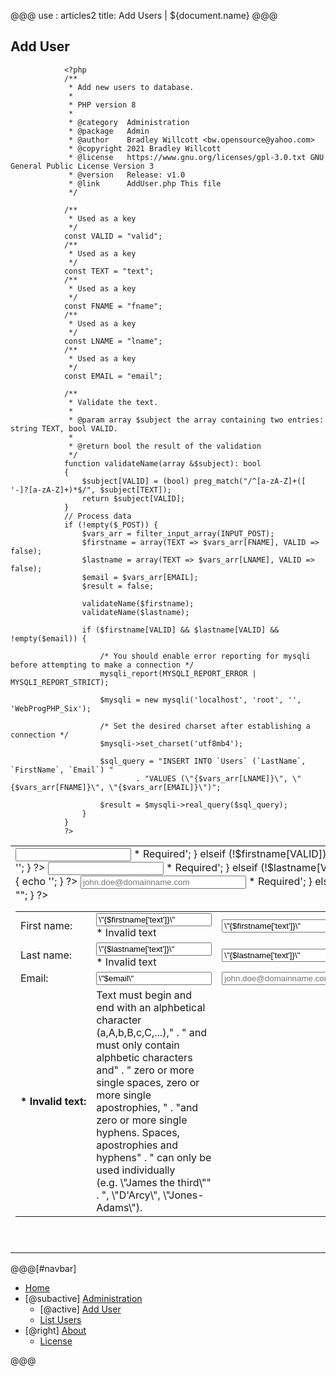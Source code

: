 @@@
use : articles2
title: Add Users | ${document.name}
@@@


## Add User

~~~
            <?php
            /**
             * Add new users to database.
             *
             * PHP version 8
             *
             * @category  Administration
             * @package   Admin
             * @author    Bradley Willcott <bw.opensource@yahoo.com>
             * @copyright 2021 Bradley Willcott
             * @license   https://www.gnu.org/licenses/gpl-3.0.txt GNU General Public License Version 3
             * @version   Release: v1.0
             * @link      AddUser.php This file
             */

            /**
             * Used as a key
             */
            const VALID = "valid";
            /**
             * Used as a key
             */
            const TEXT = "text";
            /**
             * Used as a key
             */
            const FNAME = "fname";
            /**
             * Used as a key
             */
            const LNAME = "lname";
            /**
             * Used as a key
             */
            const EMAIL = "email";

            /**
             * Validate the text.
             *
             * @param array $subject the array containing two entries: string TEXT, bool VALID.
             *
             * @return bool the result of the validation
             */
            function validateName(array &$subject): bool
            {
                $subject[VALID] = (bool) preg_match("/^[a-zA-Z]+([ '-]?[a-zA-Z]+)*$/", $subject[TEXT]);
                return $subject[VALID];
            }
            // Process data
            if (!empty($_POST)) {
                $vars_arr = filter_input_array(INPUT_POST);
                $firstname = array(TEXT => $vars_arr[FNAME], VALID => false);
                $lastname = array(TEXT => $vars_arr[LNAME], VALID => false);
                $email = $vars_arr[EMAIL];
                $result = false;

                validateName($firstname);
                validateName($lastname);

                if ($firstname[VALID] && $lastname[VALID] && !empty($email)) {

                    /* You should enable error reporting for mysqli before attempting to make a connection */
                    mysqli_report(MYSQLI_REPORT_ERROR | MYSQLI_REPORT_STRICT);

                    $mysqli = new mysqli('localhost', 'root', '', 'WebProgPHP_Six');

                    /* Set the desired charset after establishing a connection */
                    $mysqli->set_charset('utf8mb4');

                    $sql_query = "INSERT INTO `Users` (`LastName`, `FirstName`, `Email`) "
                            . "VALUES (\"{$vars_arr[LNAME]}\", \"{$vars_arr[FNAME]}\", \"{$vars_arr[EMAIL]}\")";

                    $result = $mysqli->real_query($sql_query);
                }
            }
            ?>
~~~

<table class="hidden">
    <tr>
        <td>
            <form action="AddUser.php" method="post">
                <table class="hidden">
                    <colgroup class="border">
                        <col span="2">
                    </colgroup>
                    <tr>
                        <td class="right"><label for="fname">First&nbsp;name:</label></td>
                        <?php
                        if (!$result) {
                            if (empty($firstname[TEXT])) {
                                echo '<td><input type = TEXT id = "fname" name = "fname"><span class="error"> * Required</span></td>';
                            } elseif (!$firstname[VALID]) {
                                echo "<td><input type = \"text\" id = \"fname\" name = \"fname\" value=\"{$firstname['text']}\"><span class=\"error\"> * Invalid text</span></td>";
                            } else {
                                echo "<td><input type = \"text\" id = \"fname\" name = \"fname\" value=\"{$firstname['text']}\"></td>";
                            }
                        } else {
                            echo '<td><input type = TEXT id = "fname" name = "fname"></td>';
                        }
                        ?>
                    </tr>
                    <tr>
                        <td class="right"><label for="lname">Last&nbsp;name:</label></td>
                        <?php
                        if (!$result) {
                            if (empty($lastname[TEXT])) {
                                echo '<td><input type = TEXT id = "lname" name = "lname"><span class="error"> * Required</span></td>';
                            } elseif (!$lastname[VALID]) {
                                echo "<td><input type = \"text\" id = \"lname\" name = \"lname\" value=\"{$lastname['text']}\"><span class=\"error\"> * Invalid text</span></td></td>";
                            } else {
                                echo "<td><input type = \"text\" id = \"lname\" name = \"lname\" value=\"{$lastname['text']}\"></td>";
                            }
                        } else {
                            echo '<td><input type = TEXT id = "lname" name = "lname"></td>';
                        }
                        ?>
                    </tr>
                    <tr>
                        <td class="right"><label for="email">Email:</label></td>
                        <?php
                        if (!$result) {
                            if (empty($email)) {
                                echo '<td><input type = "email" id = "email" name = "email" size="30"
                        placeholder="john.doe@domainname.com"><span class="error"> * Required</span></td>';
                            } else {
                                echo "<td><input type = \"email\" id = \"email\" name = \"email\" value=\"$email\" size=\"30\"
                        placeholder=\"john.doe@domainname.com\"></td>";
                            }
                        } else {
                            echo '<td><input type = "email" id = "email" name = "email" size="30"
                        placeholder="john.doe@domainname.com"></td>';
                        }
                        ?>
                    </tr>
                    <?php
                    if ((!empty($firstname[TEXT]) && !$firstname[VALID]) || (!empty($lastname[TEXT]) && !$lastname[VALID])) {
                        echo '<tr><td class="right error"><label><b>*&nbsp;Invalid&nbsp;text:</b></label></td>';
                        echo "<td>Text must begin and end with an alphbetical character (a,A,b,B,c,C,...),"
                        . " and must only contain alphbetic characters and"
                        . " zero or more single spaces, zero or more single apostrophies, "
                        . "and zero or more single hyphens.  Spaces, apostrophies and hyphens"
                        . " can only be used individually<br/>(e.g. \"James the third\""
                        . ", \"D'Arcy\", \"Jones-Adams\").</td></tr>";
                    }
                    ?>
                </table>
                <p style="text-align: right">
                    <input type="submit" value="Submit">
                </p>
            </form>
        </td>
        <td></td>
    </tr>
</table>


@@@[#navbar]
-  [Home]
- [@subactive] [Administration](#)
    - [@active] [Add User](#)
    - [List Users]
- [@right] [About]
    - [License]

[About]:About.html
[Add User]:AddUser.php
[Home]:index.html
[License]:LICENSE.html
[List Users]:ListUsers.php
@@@

